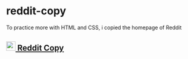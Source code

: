# reddit-copy
To practice more with HTML and CSS, i copied the homepage of Reddit

## <a href="https://reddit-copy-nine.vercel.app"> <img src="https://www.svgrepo.com/show/335065/external.svg" width="25px"> Reddit Copy  </a>
